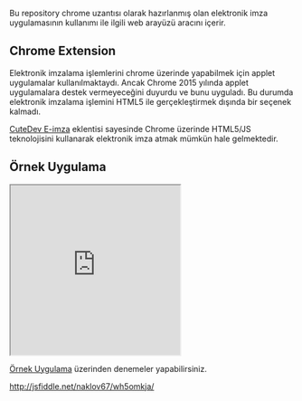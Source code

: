 Bu repository chrome uzantısı olarak hazırlanmış olan elektronik imza uygulamasının kullanımı ile ilgili web arayüzü aracını içerir. 

## Chrome Extension

Elektronik imzalama işlemlerini chrome üzerinde yapabilmek için applet uygulamalar kullanılmaktaydı. Ancak Chrome 2015 yılında applet uygulamalara destek vermeyeceğini duyurdu ve bunu uyguladı. Bu durumda elektronik imzalama işlemini HTML5 ile gerçekleştirmek dışında bir seçenek kalmadı.

[CuteDev E-imza](https://chrome.google.com/webstore/detail/cutedev-e-imza/ehjffgchplohbcbeakpncbgconplfjpg) eklentisi sayesinde Chrome üzerinde HTML5/JS teknolojisini kullanarak elektronik imza atmak mümkün hale gelmektedir.

## Örnek Uygulama

<iframe style="width: 300px; height: 300px"  src="https://jsfiddle.net/naklov67/wh5omkja/"></iframe>

[Örnek Uygulama](//jsfiddle.net/naklov67/wh5omkja/) üzerinden denemeler yapabilirsiniz.


http://jsfiddle.net/naklov67/wh5omkja/
